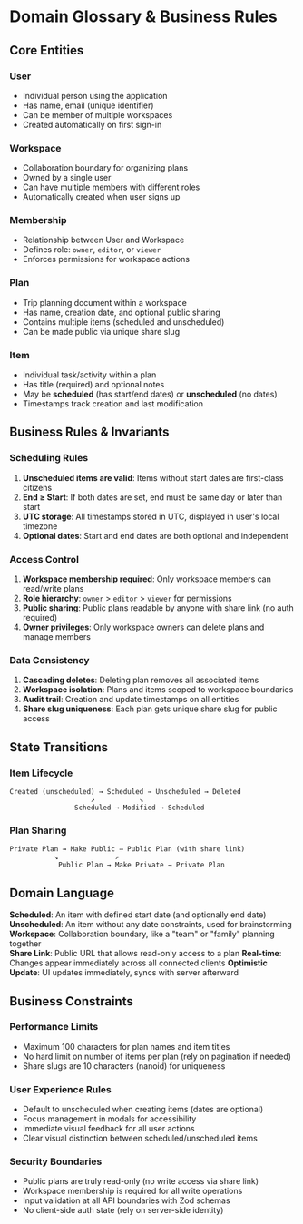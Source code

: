 # Domain Glossary & Business Rules

## Core Entities

### User
- Individual person using the application
- Has name, email (unique identifier)
- Can be member of multiple workspaces
- Created automatically on first sign-in

### Workspace  
- Collaboration boundary for organizing plans
- Owned by a single user
- Can have multiple members with different roles
- Automatically created when user signs up

### Membership
- Relationship between User and Workspace
- Defines role: `owner`, `editor`, or `viewer`
- Enforces permissions for workspace actions

### Plan
- Trip planning document within a workspace
- Has name, creation date, and optional public sharing
- Contains multiple items (scheduled and unscheduled)
- Can be made public via unique share slug

### Item
- Individual task/activity within a plan
- Has title (required) and optional notes
- May be **scheduled** (has start/end dates) or **unscheduled** (no dates)
- Timestamps track creation and last modification

## Business Rules & Invariants

### Scheduling Rules
1. **Unscheduled items are valid**: Items without start dates are first-class citizens
2. **End ≥ Start**: If both dates are set, end must be same day or later than start
3. **UTC storage**: All timestamps stored in UTC, displayed in user's local timezone
4. **Optional dates**: Start and end dates are both optional and independent

### Access Control
1. **Workspace membership required**: Only workspace members can read/write plans
2. **Role hierarchy**: `owner` > `editor` > `viewer` for permissions
3. **Public sharing**: Public plans readable by anyone with share link (no auth required)
4. **Owner privileges**: Only workspace owners can delete plans and manage members

### Data Consistency
1. **Cascading deletes**: Deleting plan removes all associated items
2. **Workspace isolation**: Plans and items scoped to workspace boundaries
3. **Audit trail**: Creation and update timestamps on all entities
4. **Share slug uniqueness**: Each plan gets unique share slug for public access

## State Transitions

### Item Lifecycle
```
Created (unscheduled) → Scheduled → Unscheduled → Deleted
                    ↗           ↘
                Scheduled → Modified → Scheduled
```

### Plan Sharing
```
Private Plan → Make Public → Public Plan (with share link)
           ↘              ↗
            Public Plan → Make Private → Private Plan
```

## Domain Language

**Scheduled**: An item with defined start date (and optionally end date)
**Unscheduled**: An item without any date constraints, used for brainstorming
**Workspace**: Collaboration boundary, like a "team" or "family" planning together  
**Share Link**: Public URL that allows read-only access to a plan
**Real-time**: Changes appear immediately across all connected clients
**Optimistic Update**: UI updates immediately, syncs with server afterward

## Business Constraints

### Performance Limits
- Maximum 100 characters for plan names and item titles
- No hard limit on number of items per plan (rely on pagination if needed)
- Share slugs are 10 characters (nanoid) for uniqueness

### User Experience Rules
- Default to unscheduled when creating items (dates are optional)
- Focus management in modals for accessibility
- Immediate visual feedback for all user actions
- Clear visual distinction between scheduled/unscheduled items

### Security Boundaries
- Public plans are truly read-only (no write access via share link)
- Workspace membership is required for all write operations
- Input validation at all API boundaries with Zod schemas
- No client-side auth state (rely on server-side identity)